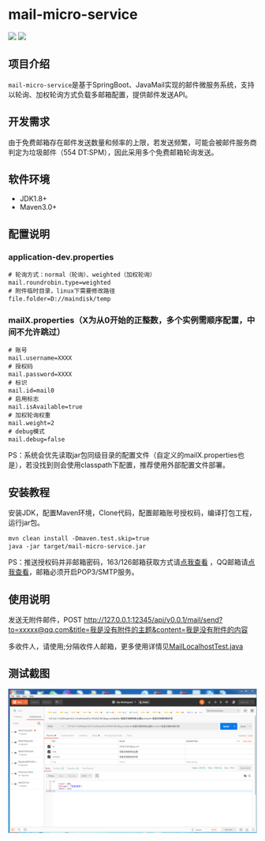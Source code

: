 # mail-micro-service

<p align="left">
    <a>
    	<img src="https://img.shields.io/badge/JDK-1.8+-brightgreen.svg" >
    	<img src="https://img.shields.io/badge/SpringBoot-2.1.0-green.svg" >
    </a>
</p>

## 项目介绍
`mail-micro-service`是基于SpringBoot、JavaMail实现的邮件微服务系统，支持以轮询、加权轮询方式负载多邮箱配置，提供邮件发送API。

## 开发需求
由于免费邮箱存在邮件发送数量和频率的上限，若发送频繁，可能会被邮件服务商判定为垃圾邮件（554 DT:SPM），因此采用多个免费邮箱轮询发送。

## 软件环境
- JDK1.8+
- Maven3.0+

## 配置说明

### application-dev.properties
```
# 轮询方式：normal（轮询）、weighted（加权轮询）
mail.roundrobin.type=weighted
# 附件临时目录，linux下需要修改路径
file.folder=D://maindisk/temp
```

### mailX.properties（X为从0开始的正整数，多个实例需顺序配置，中间不允许跳过）
```
# 账号
mail.username=XXXX
# 授权码
mail.password=XXXX
# 标识
mail.id=mail0
# 启用标志
mail.isAvailable=true
# 加权轮询权重
mail.weight=2
# debug模式
mail.debug=false
```

PS：系统会优先读取jar包同级目录的配置文件（自定义的mailX.properties也是），若没找到则会使用classpath下配置，推荐使用外部配置文件部署。

## 安装教程
安装JDK，配置Maven环境，Clone代码，配置邮箱账号授权码，编译打包工程，运行jar包。

```
mvn clean install -Dmaven.test.skip=true
java -jar target/mail-micro-service.jar
```

PS：推送授权码并非邮箱密码，163/126邮箱获取方式请[点我查看](http://help.163.com/10/0312/13/61J0LI3200752CLQ.html) ，QQ邮箱请[点我查看](https://jingyan.baidu.com/article/90895e0f2af42664ec6b0b14.html)，邮箱必须开启POP3/SMTP服务。

## 使用说明
发送无附件邮件，POST http://127.0.0.1:12345/api/v0.0.1/mail/send?to=xxxxx@qq.com&title=我是没有附件的主题&content=我是没有附件的内容

多收件人，请使用;分隔收件人邮箱，更多使用详情见[MailLocalhostTest.java](/src/test/java/top/mail/MailLocalhostTest.java)

## 测试截图
![demo](/images/demo.gif)
